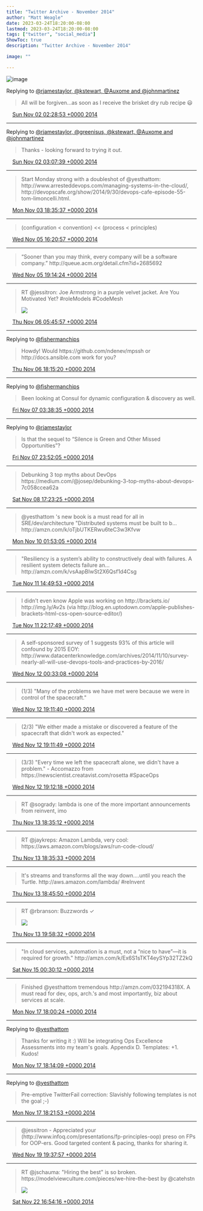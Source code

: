 ```yaml
---
title: "Twitter Archive - November 2014"
author: "Matt Weagle"
date: 2023-03-24T18:20:00-08:00
lastmod: 2023-03-24T18:20:00-08:00
tags: ["twitter", "social_media"]
ShowToc: true
description: "Twitter Archive - November 2014"

image: ""

---
```

![image](/sadtwitterbird3.jpg)

Replying to [@rjamestaylor, @kstewart, @Auxome and @johnmartinez](https://twitter.com/@rjamestaylor/status/528720721241862144)

> All will be forgiven\.\.\.as soon as I receive the brisket dry rub recipe 😃

<img src="./media/tweet.ico" width="12" /> [Sun Nov 02 02:28:53 +0000 2014](https://twitter.com/mweagle/status/528735466279821312)

----

Replying to [@rjamestaylor, @greenisus, @kstewart, @Auxome and @johnmartinez](https://twitter.com/@rjamestaylor/status/528739971507564544)

> Thanks \- looking forward to trying it out\.

<img src="./media/tweet.ico" width="12" /> [Sun Nov 02 03:07:39 +0000 2014](https://twitter.com/mweagle/status/528745224416157697)

----

> Start Monday strong with a doubleshot of @yesthattom: http://www\.arresteddevops\.com/managing\-systems\-in\-the\-cloud/, http://devopscafe\.org/show/2014/9/30/devops\-cafe\-episode\-55\-tom\-limoncelli\.html\.

<img src="./media/tweet.ico" width="12" /> [Mon Nov 03 18:35:37 +0000 2014](https://twitter.com/mweagle/status/529341140055494656)

----

> \(configuration &lt; convention\) &lt;&lt; \(process &lt; principles\)

<img src="./media/tweet.ico" width="12" /> [Wed Nov 05 16:20:57 +0000 2014](https://twitter.com/mweagle/status/530032027563589632)

----

> “Sooner than you may think, every company will be a software company\.” http://queue\.acm\.org/detail\.cfm?id\=2685692

<img src="./media/tweet.ico" width="12" /> [Wed Nov 05 19:14:24 +0000 2014](https://twitter.com/mweagle/status/530075676900982785)

----

> RT @jessitron: Joe Armstrong in a purple velvet jacket\. Are You Motivated Yet?
> \#roleModels \#CodeMesh
>
> ![](../media/530234612979474432-B1uWDYGCQAAov-G.jpg)

<img src="./media/tweet.ico" width="12" /> [Thu Nov 06 05:45:57 +0000 2014](https://twitter.com/mweagle/status/530234612979474432)

----

Replying to [@fishermanchips](https://twitter.com/fishermanchips/status/530418754757222400)

> Howdy\! Would https://github\.com/ndenev/mpssh or http://docs\.ansible\.com work for you?

<img src="./media/tweet.ico" width="12" /> [Thu Nov 06 18:15:20 +0000 2014](https://twitter.com/mweagle/status/530423202145902592)

----

Replying to [@fishermanchips](https://twitter.com/fishermanchips/status/530429277523935232)

> Been looking at Consul for dynamic configuration &amp; discovery as well\.

<img src="./media/tweet.ico" width="12" /> [Fri Nov 07 03:38:35 +0000 2014](https://twitter.com/mweagle/status/530564947458400256)

----

Replying to [@rjamestaylor](https://twitter.com/@rjamestaylor/status/530854870924808192)

> Is that the sequel to “Silence is Green and Other Missed Opportunities”?

<img src="./media/tweet.ico" width="12" /> [Fri Nov 07 23:52:05 +0000 2014](https://twitter.com/mweagle/status/530870334384119809)

----

> Debunking 3 top myths about DevOps https://medium\.com/@josep/debunking\-3\-top\-myths\-about\-devops\-7c058ccea62a

<img src="./media/tweet.ico" width="12" /> [Sat Nov 08 17:23:25 +0000 2014](https://twitter.com/mweagle/status/531134909268508672)

----

> @yesthattom 's new book is a must read for all in SRE/dev/architecture "Distributed systems must be built to b\.\.\. http://amzn\.com/k/oTjbUTKERwu6teC3w3Kfvw

<img src="./media/tweet.ico" width="12" /> [Mon Nov 10 01:53:05 +0000 2014](https://twitter.com/mweagle/status/531625560854638592)

----

> "Resiliency is a system’s ability to constructively deal with failures\. A resilient system detects failure an\.\.\. http://amzn\.com/k/vsAapBIwSt2X6Qsf1d4Csg

<img src="./media/tweet.ico" width="12" /> [Tue Nov 11 14:49:53 +0000 2014](https://twitter.com/mweagle/status/532183438099378176)

----

> I didn’t even know Apple was working on http://brackets\.io/ http://img\.ly/Av2s \(via http://blog\.en\.uptodown\.com/apple\-publishes\-brackets\-html\-css\-open\-source\-editor/\)

<img src="./media/tweet.ico" width="12" /> [Tue Nov 11 22:17:49 +0000 2014](https://twitter.com/mweagle/status/532296162338820096)

----

> A self\-sponsored survey of 1 suggests 93% of this article will confound by 2015 EOY: http://www\.datacenterknowledge\.com/archives/2014/11/10/survey\-nearly\-all\-will\-use\-devops\-tools\-and\-practices\-by\-2016/

<img src="./media/tweet.ico" width="12" /> [Wed Nov 12 00:33:08 +0000 2014](https://twitter.com/mweagle/status/532330215440003072)

----

> \(1/3\) "Many of the problems we have met were because we were in control of the spacecraft\."

<img src="./media/tweet.ico" width="12" /> [Wed Nov 12 19:11:40 +0000 2014](https://twitter.com/mweagle/status/532611703448420353)

----

> \(2/3\) "We either made a mistake or discovered a feature of the spacecraft that didn't work as expected\."

<img src="./media/tweet.ico" width="12" /> [Wed Nov 12 19:11:49 +0000 2014](https://twitter.com/mweagle/status/532611744414191616)

----

> \(3/3\) "Every time we left the spacecraft alone, we didn't have a problem\." \- Accomazzo from https://newscientist\.creatavist\.com/rosetta \#SpaceOps

<img src="./media/tweet.ico" width="12" /> [Wed Nov 12 19:12:18 +0000 2014](https://twitter.com/mweagle/status/532611863507247105)

----

> RT @sogrady: lambda is one of the more important announcements from reinvent, imo

<img src="./media/tweet.ico" width="12" /> [Thu Nov 13 18:35:12 +0000 2014](https://twitter.com/mweagle/status/532964916072693763)

----

> RT @jaykreps: Amazon Lambda, very cool: https://aws\.amazon\.com/blogs/aws/run\-code\-cloud/

<img src="./media/tweet.ico" width="12" /> [Thu Nov 13 18:35:33 +0000 2014](https://twitter.com/mweagle/status/532965004471836672)

----

> It's streams and transforms all the way down…\.until you reach the Turtle\. http://aws\.amazon\.com/lambda/ \#reInvent

<img src="./media/tweet.ico" width="12" /> [Thu Nov 13 18:45:50 +0000 2014](https://twitter.com/mweagle/status/532967592403546112)

----

> RT @rbranson: Buzzwords ✓
>
> ![](../media/532985887928246272-B2WIKC0IcAAlLh7.png)

<img src="./media/tweet.ico" width="12" /> [Thu Nov 13 19:58:32 +0000 2014](https://twitter.com/mweagle/status/532985887928246272)

----

> "In cloud services, automation is a must, not a “nice to have”—it is required for growth\." http://amzn\.com/k/Ex6S1sTKT4eySYp32TZ2kQ

<img src="./media/tweet.ico" width="12" /> [Sat Nov 15 00:30:12 +0000 2014](https://twitter.com/mweagle/status/533416641003257856)

----

> Finished @yesthattom tremendous http://amzn\.com/032194318X\. A must read for dev, ops, arch\.'s and most importantly, biz about services at scale\.

<img src="./media/tweet.ico" width="12" /> [Mon Nov 17 18:00:24 +0000 2014](https://twitter.com/mweagle/status/534405709023047680)

----

Replying to [@yesthattom](https://twitter.com/yesthattom/status/534406886586875905)

> Thanks for writing it :\) Will be integrating Ops Excellence Assessments into my team's goals\. Appendix D\. Templates: \+1\. Kudos\!

<img src="./media/tweet.ico" width="12" /> [Mon Nov 17 18:14:09 +0000 2014](https://twitter.com/mweagle/status/534409168514330624)

----

Replying to [@yesthattom](https://twitter.com/mweagle/status/534409168514330624)

> Pre\-emptive TwitterFail correction: Slavishly following templates is not the goal ;\-\)

<img src="./media/tweet.ico" width="12" /> [Mon Nov 17 18:21:53 +0000 2014](https://twitter.com/mweagle/status/534411115761922048)

----

> @jessitron \- Appreciated your \(http://www\.infoq\.com/presentations/fp\-principles\-oop\) preso on FPs for OOP\-ers\. Good targeted content &amp; pacing, thanks for sharing it\.

<img src="./media/tweet.ico" width="12" /> [Wed Nov 19 19:37:57 +0000 2014](https://twitter.com/mweagle/status/535155034577973248)

----

> RT @jschauma: "Hiring the best" is so broken\. https://modelviewculture\.com/pieces/we\-hire\-the\-best by @catehstn
>
> ![](../media/536201005705093120-B3AtuJpIIAAlo9d.png)

<img src="./media/tweet.ico" width="12" /> [Sat Nov 22 16:54:16 +0000 2014](https://twitter.com/mweagle/status/536201005705093120)